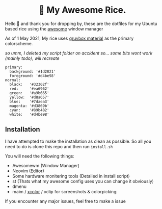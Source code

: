 <center>
  <img src="" />
  <h1>🍙 My Awesome Rice.</h1>
</center>

Hello :wave: and thank you for dropping by,
these are the dotfiles for my Ubuntu based rice using the [awesome](awesomewm.org/) window manager

As of 1 May 2021, My rice uses [gruvbox material](https://github.com/sainnhe/gruvbox-material) as the primary colorscheme.

*so umm, I deleted my script folder on accident so... some bits wont work (mainly todo), will recreate*

```
primary:
  background: '#1d2021'
  foreground: '#d4be98'
normal:
  black:   '#32302f'
  red:     '#ea6962'
  green:   '#a9b665'
  yellow:  '#d8a657'
  blue:    '#7daea3'
  magenta: '#d3869b'
  cyan:    '#89b482'
  white:   '#d4be98'
```

## Installation
I have attempted to make the installation as clean as possible.
So all you need to do is clone this repo and then run `install.sh`

You will need the following things:
-  Awesomewm (Window Manager)
-  Neovim (Editor)
-  Some hardware monitering tools (Detailed in install script)
-  st (Thats what my awesome config uses you can change it obviously)
-  dmenu
-  maim / [xcolor](https://github.com/Soft/xcolor) / xclip for screenshots & colorpicking

If you encounter any major issues, feel free to make a issue
